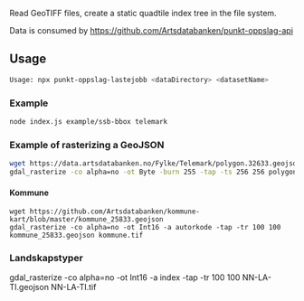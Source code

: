 Read GeoTIFF files, create a static quadtile index tree in the file system.

Data is consumed by https://github.com/Artsdatabanken/punkt-oppslag-api

## Usage

```bash
Usage: npx punkt-oppslag-lastejobb <dataDirectory> <datasetName>
```

### Example

```bash
node index.js example/ssb-bbox telemark
```

### Example of rasterizing a GeoJSON

```bash
wget https://data.artsdatabanken.no/Fylke/Telemark/polygon.32633.geojson
gdal_rasterize -co alpha=no -ot Byte -burn 255 -tap -ts 256 256 polygon.32633.geojson telemark.tif
```

#### Kommune

```
wget https://github.com/Artsdatabanken/kommune-kart/blob/master/kommune_25833.geojson
gdal_rasterize -co alpha=no -ot Int16 -a autorkode -tap -tr 100 100 kommune_25833.geojson kommune.tif
```

### Landskapstyper

gdal_rasterize -co alpha=no -ot Int16 -a index -tap -tr 100 100 NN-LA-TI.geojson NN-LA-TI.tif
